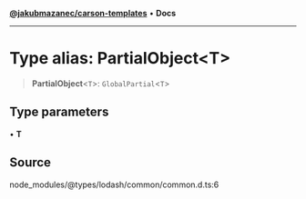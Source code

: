 [**@jakubmazanec/carson-templates**](../../../README.md) • **Docs**

---

# Type alias: PartialObject\<T\>

> **PartialObject**\<`T`\>: `GlobalPartial`\<`T`\>

## Type parameters

• **T**

## Source

node_modules/@types/lodash/common/common.d.ts:6
